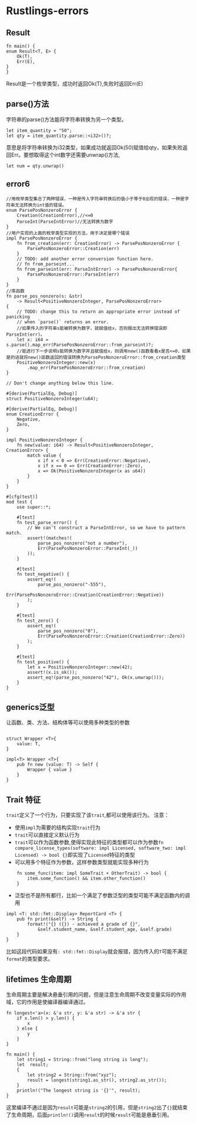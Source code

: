 # Rustlings-errors
## Result
```
fn main() {
enum Result<T, E> {
    Ok(T),
    Err(E),
}
}
```
Result是一个枚举类型，成功时返回Ok(T),失败时返回Err(E)  
## parse()方法
字符串的parse()方法能将字符串转换为另一个类型。
```
let item_quantity = "50";
let qty = item_quantity.parse::<i32>()?;
```
意思是将字符串转换为i32类型，如果成功就返回Ok(50)赋值给qty，如果失败返回Err。要想取得这个int数字还需要unwrap()方法,
```
let num = qty.unwrap()
```
## error6
```
//用枚举类型集合了两种错误，一种是传入字符串转换后的值小于等于0出现的错误，一种是字符串无法转换为int值的错误。
enum ParsePosNonzeroError {
    Creation(CreationError),//<=0
    ParseInt(ParseIntError)//无法转换为数字
}
//用户实现的上面的枚举类型实现的方法，用于决定是哪个错误
impl ParsePosNonzeroError {
    fn from_creation(err: CreationError) -> ParsePosNonzeroError {
        ParsePosNonzeroError::Creation(err)
    }
    // TODO: add another error conversion function here.
    // fn from_parseint...
    fn from_parseint(err: ParseIntError) -> ParsePosNonzeroError{
        ParsePosNonzeroError::ParseInt(err)
    }
}
//库函数
fn parse_pos_nonzero(s: &str)
    -> Result<PositiveNonzeroInteger, ParsePosNonzeroError>
{
    // TODO: change this to return an appropriate error instead of panicking
    // when `parse()` returns an error.
    //如果传入的字符串s能被转换为数字，就赋值给x，否则报出无法转换错误即ParseInt(err)。
    let x: i64 = s.parse().map_err(ParsePosNonzeroError::from_parseint)?;
    //能进行下一步说明s能转换为数字并且赋值给x，则调用new()函数看看x是否<=0，如果是的话就将new()函数返回的错误转换为ParsePosNonzeroError::from_creation类型
    PositiveNonzeroInteger::new(x)
        .map_err(ParsePosNonzeroError::from_creation)
}

// Don't change anything below this line.

#[derive(PartialEq, Debug)]
struct PositiveNonzeroInteger(u64);

#[derive(PartialEq, Debug)]
enum CreationError {
    Negative,
    Zero,
}

impl PositiveNonzeroInteger {
    fn new(value: i64) -> Result<PositiveNonzeroInteger, CreationError> {
        match value {
            x if x < 0 => Err(CreationError::Negative),
            x if x == 0 => Err(CreationError::Zero),
            x => Ok(PositiveNonzeroInteger(x as u64))
        }
    }
}

#[cfg(test)]
mod test {
    use super::*;

    #[test]
    fn test_parse_error() {
        // We can't construct a ParseIntError, so we have to pattern match.
        assert!(matches!(
            parse_pos_nonzero("not a number"),
            Err(ParsePosNonzeroError::ParseInt(_))
        ));
    }

    #[test]
    fn test_negative() {
        assert_eq!(
            parse_pos_nonzero("-555"),
            Err(ParsePosNonzeroError::Creation(CreationError::Negative))
        );
    }

    #[test]
    fn test_zero() {
        assert_eq!(
            parse_pos_nonzero("0"),
            Err(ParsePosNonzeroError::Creation(CreationError::Zero))
        );
    }

    #[test]
    fn test_positive() {
        let x = PositiveNonzeroInteger::new(42);
        assert!(x.is_ok());
        assert_eq!(parse_pos_nonzero("42"), Ok(x.unwrap()));
    }
}
```
## generics泛型
让函数、类、方法、结构体等可以使用多种类型的参数
```

struct Wrapper <T>{
    value: T,
}

impl<T> Wrapper <T>{
    pub fn new (value: T) -> Self {
        Wrapper { value }
    }
}
```
## Trait 特征
`trait`定义了一个行为，只要实现了该`trait`,都可以使用该行为。
注意：  
+ 使用`impl`为需要的结构实现`trait`行为
+ `trait`可以直接定义默认行为
+ `trait`可以作为函数参数,使得实现此特征的类型都可以作为参数`fn compare_license_types(software: impl Licensed, software_two: impl Licensed) -> bool {}`即实现了`Licensed`特征的类型
+  可以用多个特征作为参数，这样参数类型就能实现多种行为
```
    fn some_func(item: impl SomeTrait + OtherTrait) -> bool {
        item.some_function() && item.other_function()
    }
```
+  泛型也不是所有都行，比如一个满足了参数泛型的类型可能不满足函数内的调用

```
impl <T: std::fmt::Display> ReportCard <T> {
    pub fn print(&self) -> String {
        format!("{} ({}) - achieved a grade of {}",
            &self.student_name, &self.student_age, &self.grade)
    }
}
```
比如这段代码如果没有`: std::fmt::Display`就会报错，因为传入的`T`可能不满足`format`的类型要求。
## lifetimes 生命周期
生命周期主要是解决悬垂引用的问题，但是注意生命周期不改变变量实际的作用域，它的作用是使编译器编译通过。
```
fn longest<'a>(x: &'a str, y: &'a str) -> &'a str {
    if x.len() > y.len() {
        x
    } else {
        y
    }
}

fn main() {
    let string1 = String::from("long string is long");
    let  result;
    {
        let string2 = String::from("xyz");
        result = longest(string1.as_str(), string2.as_str());
    }
    println!("The longest string is '{}'", result);
}
```
这里编译不通过是因为`result`可能是`string2`的引用，但是`string2`出了`{}`就结束了生命周期，后面`println!()`调用`result`的时候`result`可能是悬垂引用。

